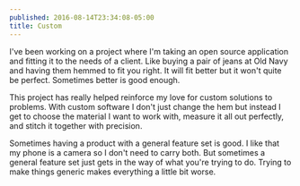 ```yaml
---
published: 2016-08-14T23:34:08-05:00
title: Custom
---
```

I've been working on a project where I'm taking an open source application and fitting it to the needs of a client. Like buying a pair of jeans at Old Navy and having them hemmed to fit you right. It will fit better but it won't quite be perfect. Sometimes better is good enough.

This project has really helped reinforce my love for custom solutions to problems. With custom software I don't just change the hem but instead I get to choose the material I want to work with, measure it all out perfectly, and stitch it together with precision.

Sometimes having a product with a general feature set is good. I like that my phone is a camera so I don't need to carry both. But sometimes a general feature set just gets in the way of what you're trying to do. Trying to make things generic makes everything a little bit worse.